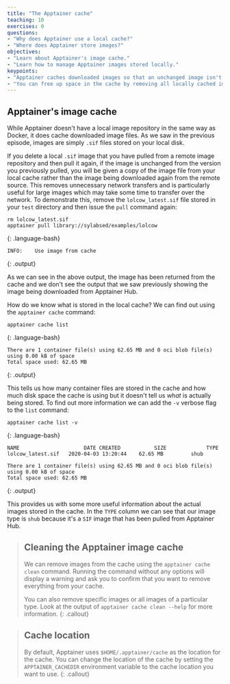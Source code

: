 ```yaml
---
title: "The Apptainer cache"
teaching: 10
exercises: 0
questions:
- "Why does Apptainer use a local cache?"
- "Where does Apptainer store images?"
objectives:
- "Learn about Apptainer's image cache."
- "Learn how to manage Apptainer images stored locally."
keypoints:
- "Apptainer caches downloaded images so that an unchanged image isn't downloaded again when it is requested using the `apptainer pull` command."
- "You can free up space in the cache by removing all locally cached images or by specifying individual images to remove."
---
```


## Apptainer's image cache

While Apptainer doesn't have a local image repository in the same way as Docker, it does cache downloaded image files. As we saw in the previous episode, images are simply `.sif` files stored on your local disk.

If you delete a local `.sif` image that you have pulled from a remote image repository and then pull it again, if the image is unchanged from the version you previously pulled, you will be given a copy of the image file from your local cache rather than the image being downloaded again from the remote source. This removes unnecessary network transfers and is particularly useful for large images which may take some time to transfer over the network. To demonstrate this, remove the `lolcow_latest.sif` file stored in your `test` directory and then issue the `pull` command again:

~~~
rm lolcow_latest.sif
apptainer pull library://sylabsed/examples/lolcow
~~~
{: .language-bash}

~~~
INFO:    Use image from cache
~~~
{: .output}

As we can see in the above output, the image has been returned from the cache and we don't see the output that we saw previously showing the image being downloaded from Apptainer Hub.

How do we know what is stored in the local cache? We can find out using the `apptainer cache` command:

~~~
apptainer cache list
~~~
{: .language-bash}

~~~
There are 1 container file(s) using 62.65 MB and 0 oci blob file(s) using 0.00 kB of space
Total space used: 62.65 MB
~~~
{: .output}

This tells us how many container files are stored in the cache and how much disk space the cache is using but it doesn't tell us _what_ is actually being stored. To find out more information we can add the `-v` verbose flag to the `list` command:

~~~
apptainer cache list -v
~~~
{: .language-bash}

~~~
NAME                     DATE CREATED           SIZE             TYPE
lolcow_latest.sif   2020-04-03 13:20:44    62.65 MB         shub

There are 1 container file(s) using 62.65 MB and 0 oci blob file(s) using 0.00 kB of space
Total space used: 62.65 MB
~~~
{: .output}

This provides us with some more useful information about the actual images stored in the cache. In the `TYPE` column we can see that our image type is `shub` because it's a `SIF` image that has been pulled from Apptainer Hub.

> ## Cleaning the Apptainer image cache
> We can remove images from the cache using the `apptainer cache clean` command. Running the command without any options will display a warning and ask you to confirm that you want to remove everything from your cache.
>
> You can also remove specific images or all images of a particular type. Look at the output of `apptainer cache clean --help` for more information.
{: .callout}

> ## Cache location
> By default, Apptainer uses `$HOME/.apptainer/cache` as the location for the cache. You can change the location of the cache by setting the `APPTAINER_CACHEDIR` environment variable to the cache location you want to use.
{: .callout}
